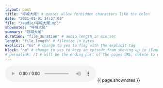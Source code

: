 ```yaml
---
layout: post
title: "呼喊大尾" # quotes allow forbidden characters like the colon
date: "2021-01-01 14:27:08"
file: "/audio/呼喊大尾.mp3"
shownotes: "呼喊大尾"
summary: "呼喊大尾"
duration: "file_duration" # audio length in min:sec
length: "file_length" # filesize in bytes
explicit: "no" # change to yes to flag with the explicit tag
block: "no" # change to yes to keep an episode from showing up in iTunes
# permalink: /1 # will be the ending part of the pages URL, delete to default to the title
---
```


<audio controls>
<source src="{{site.url}}{{site.baseurl}}{{ page.file }}" type="audio/x-mp3">
Your browser does not support the audio element.
</audio>
{{ page.shownotes }}
